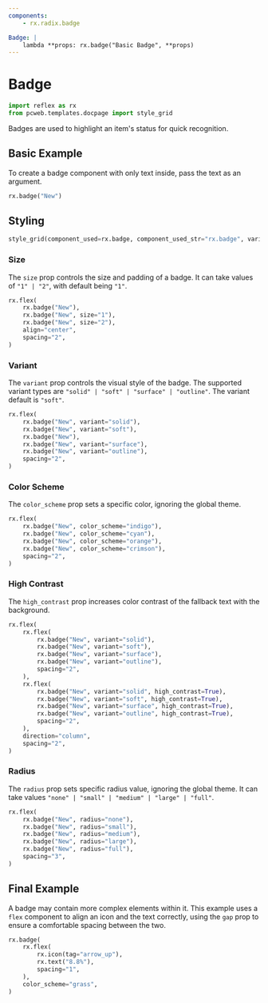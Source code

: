 ```yaml
---
components:
    - rx.radix.badge

Badge: |
    lambda **props: rx.badge("Basic Badge", **props)
---
```

# Badge

```python exec
import reflex as rx
from pcweb.templates.docpage import style_grid
```

Badges are used to highlight an item's status for quick recognition.

## Basic Example

To create a badge component with only text inside, pass the text as an argument.

```python demo
rx.badge("New")
```

## Styling

```python eval
style_grid(component_used=rx.badge, component_used_str="rx.badge", variants=["solid", "soft", "surface", "outline"], components_passed="England!",)
```

### Size

The `size` prop controls the size and padding of a badge. It can take values of `"1" | "2"`, with default being `"1"`.

```python demo
rx.flex(
    rx.badge("New"),
    rx.badge("New", size="1"),
    rx.badge("New", size="2"),
    align="center",
    spacing="2",
)
```

### Variant

The `variant` prop controls the visual style of the badge. The supported variant types are `"solid" | "soft" | "surface" | "outline"`. The variant default is `"soft"`.

```python demo
rx.flex(
    rx.badge("New", variant="solid"),
    rx.badge("New", variant="soft"),
    rx.badge("New"),
    rx.badge("New", variant="surface"),
    rx.badge("New", variant="outline"),
    spacing="2",
)
```

### Color Scheme

The `color_scheme` prop sets a specific color, ignoring the global theme.

```python demo
rx.flex(
    rx.badge("New", color_scheme="indigo"),
    rx.badge("New", color_scheme="cyan"),
    rx.badge("New", color_scheme="orange"),
    rx.badge("New", color_scheme="crimson"),
    spacing="2",
)
```

### High Contrast

The `high_contrast` prop increases color contrast of the fallback text with the background.

```python demo
rx.flex(
    rx.flex(
        rx.badge("New", variant="solid"),
        rx.badge("New", variant="soft"),
        rx.badge("New", variant="surface"),
        rx.badge("New", variant="outline"),
        spacing="2",
    ),
    rx.flex(
        rx.badge("New", variant="solid", high_contrast=True),
        rx.badge("New", variant="soft", high_contrast=True),
        rx.badge("New", variant="surface", high_contrast=True),
        rx.badge("New", variant="outline", high_contrast=True),
        spacing="2",
    ),
    direction="column",
    spacing="2",
)
```

### Radius

The `radius` prop sets specific radius value, ignoring the global theme. It can take values `"none" | "small" | "medium" | "large" | "full"`.

```python demo
rx.flex(
    rx.badge("New", radius="none"),
    rx.badge("New", radius="small"),
    rx.badge("New", radius="medium"),
    rx.badge("New", radius="large"),
    rx.badge("New", radius="full"),
    spacing="3",
)
```

## Final Example

A badge may contain more complex elements within it. This example uses a `flex` component to align an icon and the text correctly, using the `gap` prop to
ensure a comfortable spacing between the two.

```python demo
rx.badge(
    rx.flex(
        rx.icon(tag="arrow_up"),
        rx.text("8.8%"),
        spacing="1",
    ),
    color_scheme="grass",
)
```
